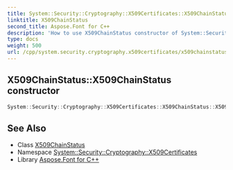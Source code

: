 ```yaml
---
title: System::Security::Cryptography::X509Certificates::X509ChainStatus::X509ChainStatus constructor
linktitle: X509ChainStatus
second_title: Aspose.Font for C++
description: 'How to use X509ChainStatus constructor of System::Security::Cryptography::X509Certificates::X509ChainStatus class in C++.'
type: docs
weight: 500
url: /cpp/system.security.cryptography.x509certificates/x509chainstatus/x509chainstatus/
---
```

## X509ChainStatus::X509ChainStatus constructor




```cpp
System::Security::Cryptography::X509Certificates::X509ChainStatus::X509ChainStatus()
```

## See Also

* Class [X509ChainStatus](../)
* Namespace [System::Security::Cryptography::X509Certificates](../../)
* Library [Aspose.Font for C++](../../../)
